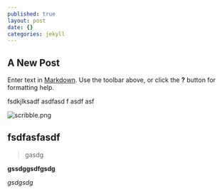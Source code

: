 ```yaml
---
published: true
layout: post
date: {}
categories: jekyll
---
```




## A New Post

Enter text in [Markdown](http://daringfireball.net/projects/markdown/). Use the toolbar above, or click the **?** button for formatting help.

fsdkjlksadf asdfasd
f
asdf
asf

![scribble.png]({{site.baseurl}}/_posts/scribble.png)


## fsdfasfasdf

> gasdg

**gssdggsdfgsdg**

_gsdgsdg_
